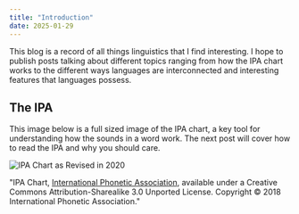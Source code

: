 ```yaml
---
title: "Introduction"
date: 2025-01-29
---
```


  This blog is a record of all things linguistics that I find interesting. I hope to publish posts talking about different topics ranging from how the IPA chart works to the different ways languages are interconnected and interesting features that languages possess.

## The IPA
This image below is a full sized image of the IPA chart, a key tool for understanding how the sounds in a word work. The next post will cover how to read the IPA and why you should care. 

![IPA Chart as Revised in 2020](https://cuttlefish27.github.io/Linguistics/assets/IPA_Kiel_2020_full.jpg)

"IPA Chart, [International Phonetic Association](http://www.internationalphoneticassociation.org/content/ipa-chart), available under a Creative Commons Attribution-Sharealike 3.0 Unported License. Copyright © 2018 International Phonetic Association."

